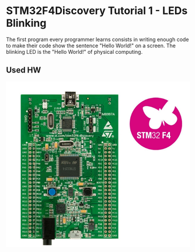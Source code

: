 # STM32F4Discovery Tutorial 1 - LEDs Blinking

The first program every programmer learns consists in writing enough code to make their code show 
the sentence "Hello World!" on a screen. The blinking LED is the "Hello World!" of physical computing.


## Used HW

![STM32F4disco](doc/STM32F4disco.png)